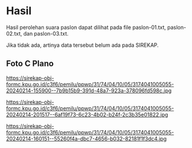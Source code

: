 # Hasil

Hasil perolehan suara paslon dapat dilihat pada file paslon-01.txt, paslon-02.txt, dan paslon-03.txt.

Jika tidak ada, artinya data tersebut belum ada pada SIREKAP.

## Foto C Plano

https://sirekap-obj-formc.kpu.go.id/c3f6/pemilu/ppwp/31/74/04/10/05/3174041005055-20240214-155900--7b9b15b9-391d-48a7-923a-378096fd598c.jpg

https://sirekap-obj-formc.kpu.go.id/c3f6/pemilu/ppwp/31/74/04/10/05/3174041005055-20240214-201517--6af19f73-6c23-4b02-b24f-2c3b35e01822.jpg

https://sirekap-obj-formc.kpu.go.id/c3f6/pemilu/ppwp/31/74/04/10/05/3174041005055-20240214-160151--55260f4a-dbc7-4656-b032-82181f1f3dc4.jpg

